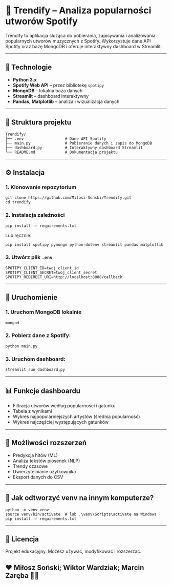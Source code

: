 # 🎵 Trendify – Analiza popularności utworów Spotify

Trendify to aplikacja służąca do pobierania, zapisywania i analizowania popularnych utworów muzycznych z Spotify. Wykorzystuje dane API Spotify oraz bazę MongoDB i oferuje interaktywny dashboard w Streamlit.

---

## 🔧 Technologie

- **Python 3.x**
- **Spotify Web API** – przez bibliotekę `spotipy`
- **MongoDB** – lokalna baza danych
- **Streamlit** – dashboard interaktywny
- **Pandas**, **Matplotlib** – analiza i wizualizacja danych

---

## 📁 Struktura projektu

```
Trendify/
├── .env                  # Dane API Spotify
├── main.py               # Pobieranie danych i zapis do MongoDB
├── dashboard.py          # Interaktywny dashboard Streamlit
└── README.md             # Dokumentacja projektu
```

---

## ⚙️ Instalacja

### 1. Klonowanie repozytorium

```
git clone https://github.com/Milosz-Sonski/Trendify.git
cd trendify
```

### 2. Instalacja zależności

```
pip install -r requirements.txt
```

Lub ręcznie:

```
pip install spotipy pymongo python-dotenv streamlit pandas matplotlib
```

### 3. Utwórz plik `.env`

```
SPOTIPY_CLIENT_ID=twoj_client_id
SPOTIPY_CLIENT_SECRET=twoj_client_secret
SPOTIPY_REDIRECT_URI=http://localhost:8888/callback
```

---

## 🚀 Uruchomienie

### 1. Uruchom MongoDB lokalnie

```
mongod
```

### 2. Pobierz dane z Spotify:

```
python main.py
```

### 3. Uruchom dashboard:

```
streamlit run dashboard.py
```

---

## 📊 Funkcje dashboardu

- Filtracja utworów według popularności i gatunku
- Tabela z wynikami
- Wykres najpopularniejszych artystów (średnia popularność)
- Wykres najczęściej występujących gatunków

---

## 🧠 Możliwości rozszerzeń

- Predykcja hitów (ML)
- Analiza tekstów piosenek (NLP)
- Trendy czasowe
- Uwierzytelnianie użytkownika
- Eksport danych do CSV

---

## 🔁 Jak odtworzyć venv na innym komputerze?

```
python -m venv venv
source venv/bin/activate  # lub .\venv\Scripts\activate na Windows
pip install -r requirements.txt
```

---

## 📝 Licencja

Projekt edukacyjny. Możesz używać, modyfikować i rozszerzać.

## ❤️ Miłosz Soński; Wiktor Wardziak; Marcin Zaręba 👲🏿
